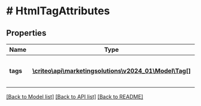 # # HtmlTagAttributes

## Properties

Name | Type | Description | Notes
------------ | ------------- | ------------- | -------------
**tags** | [**\criteo\api\marketingsolutions\v2024_01\Model\Tag[]**](Tag.md) | An array containing the html tags | [optional]

[[Back to Model list]](../../README.md#models) [[Back to API list]](../../README.md#endpoints) [[Back to README]](../../README.md)
